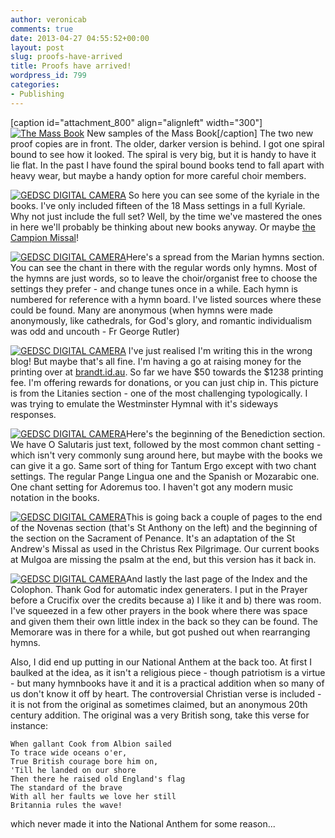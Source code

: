 ```yaml
---
author: veronicab
comments: true
date: 2013-04-27 04:55:52+00:00
layout: post
slug: proofs-have-arrived
title: Proofs have arrived!
wordpress_id: 799
categories:
- Publishing
---
```


[caption id="attachment_800" align="alignleft" width="300"][![The Mass Book](http://repleatur.net/wp-content/uploads/2013/04/proof1-300x225.jpg)](http://repleatur.net/wp-content/uploads/2013/04/proof1.jpg) New samples of the Mass Book[/caption] The two new proof copies are in front.  The older, darker version is behind.  I got one spiral bound to see how it looked.  The spiral is very big, but it is handy to have it lie flat.  In the past I have found the spiral bound books tend to fall apart with heavy wear, but maybe a handy option for more careful choir members.

[![GEDSC DIGITAL CAMERA](http://repleatur.net/wp-content/uploads/2013/04/proof2-300x225.jpg)](http://repleatur.net/wp-content/uploads/2013/04/proof2.jpg) So here you can see some of the kyriale in the books.  I've only included fifteen of the 18 Mass settings in a full Kyriale.  Why not just include the full set?  Well, by the time we've mastered the ones in here we'll probably be thinking about new books anyway.  Or maybe [the Campion Missal](http://www.ccwatershed.com/campion/)!

[![GEDSC DIGITAL CAMERA](http://repleatur.net/wp-content/uploads/2013/04/proof3-300x225.jpg)](http://repleatur.net/wp-content/uploads/2013/04/proof3.jpg)Here's a spread from the Marian hymns section.  You can see the chant in there with the regular words only hymns.  Most of the hymns are just words, so to leave the choir/organist free to choose the settings they prefer - and change tunes once in a while.  Each hymn is numbered for reference with a hymn board.  I've listed sources where these could be found.  Many are anonymous (when hymns were made anonymously, like cathedrals, for God's glory, and romantic individualism was odd and uncouth - Fr George Rutler)

[![GEDSC DIGITAL CAMERA](http://repleatur.net/wp-content/uploads/2013/04/proof4-300x225.jpg)](http://repleatur.net/wp-content/uploads/2013/04/proof4.jpg) I've just realised I'm writing this in the wrong blog!  But maybe that's all fine.  I'm having a go at raising money for the printing over at [brandt.id.au](http://brandt.id.au).  So far we have $50 towards the $1238 printing fee.  I'm offering rewards for donations, or you can just chip in.  This picture is from the Litanies section - one of the most challenging typologically.  I was trying to emulate the Westminster Hymnal with it's sideways responses.

[![GEDSC DIGITAL CAMERA](http://repleatur.net/wp-content/uploads/2013/04/proof5-300x225.jpg)](http://repleatur.net/wp-content/uploads/2013/04/proof5.jpg)Here's the beginning of the Benediction section.  We have O Salutaris just text, followed by the most common chant setting - which isn't very commonly sung around here, but maybe with the books we can give it a go.  Same sort of thing for Tantum Ergo except with two chant settings.  The regular Pange Lingua one and the Spanish or Mozarabic one.  One chant setting for Adoremus too.  I haven't got any modern music notation in the books.

[![GEDSC DIGITAL CAMERA](http://repleatur.net/wp-content/uploads/2013/04/proof6-300x225.jpg)](http://repleatur.net/wp-content/uploads/2013/04/proof6.jpg)This is going back a couple of pages to the end of the Novenas section (that's St Anthony on the left) and the beginning of the section on the Sacrament of Penance.  It's an adaptation of the St Andrew's Missal as used in the Christus Rex Pilgrimage.  Our current books at Mulgoa are missing the psalm at the end, but this version has it back in.

[![GEDSC DIGITAL CAMERA](http://repleatur.net/wp-content/uploads/2013/04/proof7-300x225.jpg)](http://repleatur.net/wp-content/uploads/2013/04/proof7.jpg)And lastly the last page of the Index and the Colophon.  Thank God for automatic index generaters.  I put in the Prayer before a Crucifix over the credits because a) I like it and b) there was room.  I've squeezed in a few other prayers in the book where there was space and given them their own little index in the back so they can be found.  The Memorare was in there for a while, but got pushed out when rearranging hymns.

Also, I did end up putting in our National Anthem at the back too.  At first I baulked at the idea, as it isn't a religious piece - though patriotism is a virtue - but many hymnbooks have it and it is a practical addition when so many of us don't know it off by heart.  The controversial Christian verse is included - it is not from the original as sometimes claimed, but an anonymous 20th century addition.  The original was a very British song, take this verse for instance:


    
    
    When gallant Cook from Albion sailed
    To trace wide oceans o'er, 
    True British courage bore him on, 
    'Till he landed on our shore
    Then there he raised old England's flag
    The standard of the brave
    With all her faults we love her still
    Britannia rules the wave!
    



which never made it into the National Anthem for some reason...
